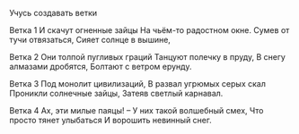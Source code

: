Учусь создавать ветки

Ветка 1
И скачут огненные зайцы
На чьём-то радостном окне.
Сумев от тучи отвязаться,
Сияет солнце в вышине,

Ветка 2
Они толпой пугливых граций
Танцуют полечку в пруду,
В снегу алмазами дробятся,
Болтают с ветром ерунду.

Ветка 3
Под монолит цивилизаций,
В развал угрюмых серых скал
Проникли солнечные зайцы,
Затеяв светлый карнавал.

Ветка 4
Ах, эти милые паяцы! –
У них такой волшебный смех,
Что просто тянет улыбаться
И ворошить невинный снег.
